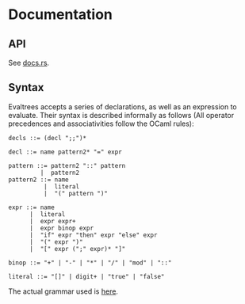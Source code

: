 Documentation
=============

API
---

See [docs.rs](https://docs.rs/evaltrees).

Syntax
------

Evaltrees accepts a series of declarations, as well as an expression to evaluate. Their syntax is described informally as follows (All operator precedences and associativities follow the OCaml rules):

```plain
decls ::= (decl ";;")*

decl ::= name pattern2* "=" expr

pattern ::= pattern2 "::" pattern
         |  pattern2
pattern2 ::= name
          |  literal
          |  "(" pattern ")"

expr ::= name
      |  literal
      |  expr expr+
      |  expr binop expr
	  |  "if" expr "then" expr "else" expr
      |  "(" expr ")"
      |  "[" expr (";" expr)* "]"

binop ::= "+" | "-" | "*" | "/" | "mod" | "::"

literal ::= "[]" | digit+ | "true" | "false"
```

The actual grammar used is [here](../src/cst/parser/grammar.lalrpop).
